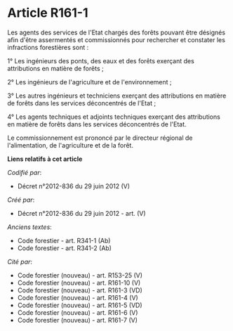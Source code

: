 # Article R161-1

Les agents des services de l'Etat chargés des forêts pouvant être désignés afin d'être assermentés et commissionnés pour
rechercher et constater les infractions forestières sont :

1° Les ingénieurs des ponts, des eaux et des forêts exerçant des attributions en matière de forêts ;

2° Les ingénieurs de l'agriculture et de l'environnement ;

3° Les autres ingénieurs et techniciens exerçant des attributions en matière de forêts dans les services déconcentrés de
l'Etat ;

4° Les agents techniques et adjoints techniques exerçant des attributions en matière de forêts dans les services déconcentrés
de l'Etat.

Le commissionnement est prononcé par le directeur régional de l'alimentation, de l'agriculture et de la forêt.

**Liens relatifs à cet article**

_Codifié par_:

  - Décret n°2012-836 du 29 juin 2012 (V)

_Créé par_:

  - Décret n°2012-836 du 29 juin 2012 - art. (V)

_Anciens textes_:

  - Code forestier - art. R341-1 (Ab)
  - Code forestier - art. R341-2 (Ab)

_Cité par_:

  - Code forestier (nouveau) - art. R153-25 (V)
  - Code forestier (nouveau) - art. R161-10 (V)
  - Code forestier (nouveau) - art. R161-3 (VD)
  - Code forestier (nouveau) - art. R161-4 (V)
  - Code forestier (nouveau) - art. R161-5 (VD)
  - Code forestier (nouveau) - art. R161-6 (V)
  - Code forestier (nouveau) - art. R161-7 (V)
